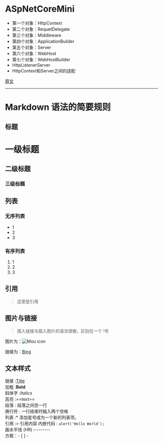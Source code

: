 ﻿# ASpNetCoreMini

* 第一个对象：HttpContext
* 第二个对象：RequetDelegate
* 第三个对象：Middleware
* 第四个对象：ApplicationBuilder
* 第五个对象：Server
* 第六个对象：WebHost
* 第七个对象：WebHostBuilder
* HttpListenerServer
* HttpContext和Server之间的适配

[原文](https://www.cnblogs.com/artech/p/inside-asp-net-core-framework.html)

----------------------------------



# Markdown 语法的简要规则

## 标题

# 一级标题
## 二级标题
### 三级标题


## 列表

### 无序列表
* 1
* 2
* 3

### 有序列表
1. 1
2. 2
3. 3

## 引用
> 这里是引用


## 图片与链接
> 插入链接与插入图片的语法很像，区别在一个 !号

图片为：![Mou icon](http://ww2.sinaimg.cn/large/6aee7dbbgw1esvkj19bqmj20e80e874z.jpg)

链接为：[Bing](http://bing.com)

## 文本样式

链接 :[Title](URL)  
加粗 :**Bold**  
斜体字 :*Italics*  
高亮 :==text==  
段落 : 段落之间空一行  
换行符 : 一行结束时输入两个空格  
列表 :* 添加星号成为一个新的列表项。  
引用 :> 引用内容
内嵌代码 : `alert('Hello World');`  
画水平线 (HR) :--------  
方框：- [ ] -   